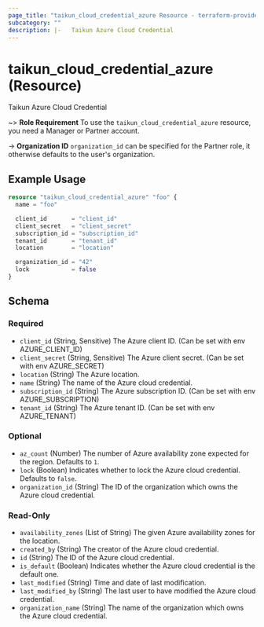 ```yaml
---
page_title: "taikun_cloud_credential_azure Resource - terraform-provider-taikun"
subcategory: ""
description: |-   Taikun Azure Cloud Credential
---
```


# taikun_cloud_credential_azure (Resource)

Taikun Azure Cloud Credential

~> **Role Requirement** To use the `taikun_cloud_credential_azure` resource, you need a Manager or Partner account.

-> **Organization ID** `organization_id` can be specified for the Partner role, it otherwise defaults to the user's organization.

## Example Usage

```terraform
resource "taikun_cloud_credential_azure" "foo" {
  name = "foo"

  client_id       = "client_id"
  client_secret   = "client_secret"
  subscription_id = "subscription_id"
  tenant_id       = "tenant_id"
  location        = "location"

  organization_id = "42"
  lock            = false
}
```

<!-- schema generated by tfplugindocs -->
## Schema

### Required

- `client_id` (String, Sensitive) The Azure client ID. (Can be set with env AZURE_CLIENT_ID)
- `client_secret` (String, Sensitive) The Azure client secret. (Can be set with env AZURE_SECRET)
- `location` (String) The Azure location.
- `name` (String) The name of the Azure cloud credential.
- `subscription_id` (String) The Azure subscription ID. (Can be set with env AZURE_SUBSCRIPTION)
- `tenant_id` (String) The Azure tenant ID. (Can be set with env AZURE_TENANT)

### Optional

- `az_count` (Number) The number of Azure availability zone expected for the region. Defaults to `1`.
- `lock` (Boolean) Indicates whether to lock the Azure cloud credential. Defaults to `false`.
- `organization_id` (String) The ID of the organization which owns the Azure cloud credential.

### Read-Only

- `availability_zones` (List of String) The given Azure availability zones for the location.
- `created_by` (String) The creator of the Azure cloud credential.
- `id` (String) The ID of the Azure cloud credential.
- `is_default` (Boolean) Indicates whether the Azure cloud credential is the default one.
- `last_modified` (String) Time and date of last modification.
- `last_modified_by` (String) The last user to have modified the Azure cloud credential.
- `organization_name` (String) The name of the organization which owns the Azure cloud credential.
